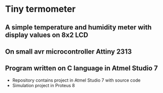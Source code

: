 # Tiny termometer
## A simple temperature and humidity meter with display values on 8x2 LCD
## On small avr microcontroller Attiny 2313
## Program written on C language in Atmel Studio 7

* Repository contains project in Atmel Studio 7 with source code 
* Simulation project in Proteus 8
